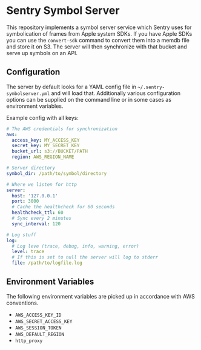 # Sentry Symbol Server

This repository implements a symbol server service which Sentry uses for
symbolication of frames from Apple system SDKs.  If you have Apple SDKs
you can use the `convert-sdk` command to convert them into a memdb file
and store it on S3.  The server will then synchronize with that bucket
and serve up symbols on an API.

## Configuration

The server by default looks for a YAML config file in
`~/.sentry-symbolserver.yml` and will load that.  Additionally various
configuration options can be supplied on the command line or in some
cases as environment variables.

Example config with all keys:

```yaml
# The AWS credentials for synchronization
aws:
  access_key: MY_ACCESS_KEY
  secret_key: MY_SECRET_KEY
  bucket_url: s3://BUCKET/PATH
  region: AWS_REGION_NAME

# Server directory
symbol_dir: /path/to/symbol/directory

# Where we listen for http
server:
  host: '127.0.0.1'
  port: 3000
  # Cache the healthcheck for 60 seconds
  healthcheck_ttl: 60
  # Sync every 2 minutes
  sync_interval: 120

# Log stuff
log:
  # Log leve (trace, debug, info, warning, error)
  level: trace
  # If this is set to null the server will log to stderr
  file: /path/to/logfile.log
```

## Environment Variables

The following environment variables are picked up in accordance with
AWS conventions.

* `AWS_ACCESS_KEY_ID`
* `AWS_SECRET_ACCESS_KEY`
* `AWS_SESSION_TOKEN`
* `AWS_DEFAULT_REGION`
* `http_proxy`
